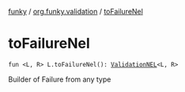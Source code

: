 [funky](../index.md) / [org.funky.validation](index.md) / [toFailureNel](.)

# toFailureNel

`fun <L, R> L.toFailureNel(): `[`ValidationNEL`](-validation-n-e-l/index.md)`<L, R>`

Builder of Failure from any type

